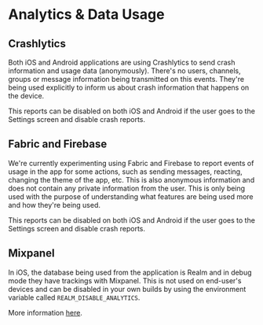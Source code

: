# Analytics & Data Usage

## Crashlytics

Both iOS and Android applications are using Crashlytics to send crash information and usage data (anonymously). There's no users, channels, groups or message information being transmitted on this events. They're being used explicitly to inform us about crash information that happens on the device.

This reports can be disabled on both iOS and Android if the user goes to the Settings screen and disable crash reports.

## Fabric and Firebase

We're currently experimenting using Fabric and Firebase to report events of usage in the app for some actions, such as sending messages, reacting, changing the theme of the app, etc. This is also anonymous information and does not contain any private information from the user. This is only being used with the purpose of understanding what features are being used more and how they're being used.

This reports can be disabled on both iOS and Android if the user goes to the Settings screen and disable crash reports.

## Mixpanel

In iOS, the database being used from the application is Realm and in debug mode they have trackings with Mixpanel. This is not used on end-user's devices and can be disabled in your own builds by using the environment variable called `REALM_DISABLE_ANALYTICS`.

More information [here](https://github.com/realm/realm-cocoa/blob/dbd9284440827f085108d5e12c03fdca1db4fd56/Realm/RLMAnalytics.hpp#L23-L25).